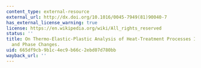 ```yaml
---
content_type: external-resource
external_url: http://dx.doi.org/10.1016/0045-7949(81)90040-7
has_external_license_warning: true
license: https://en.wikipedia.org/wiki/All_rights_reserved
status: ''
title: On Thermo-Elastic-Plastic Analysis of Heat-Treatment Processes Including Creep
  and Phase Changes.
uid: 665df9cb-9b1c-4ec9-b66c-2ebd07d780bb
wayback_url: ''
---
```

